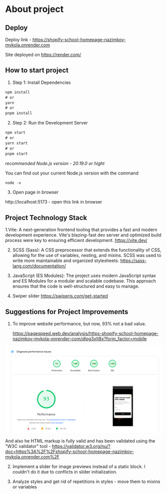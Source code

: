# About project

## Deploy

Deploy link - https://shopify-school-homepage-nazimkov-mykola.onrender.com

Site deployed on https://render.com/

## How to start project

1. Step 1: Install Dependencies

```javascript
npm install
# or
yarn
# or
pnpm install
```

2. Step 2: Run the Development Server

```javascript
npm start
# or
yarn start
# or
pnpm start
```

*recommended Node.js version - 20.19.0 or hight*

You can find out your current Node.js version with the command 

```javascript
node -v
```

3. Open page in browser

http://localhost:5173 - open this link in browser

## Project Technology Stack

1.Vite: A next-generation frontend tooling that provides a fast and modern development experience. Vite's blazing-fast dev server and optimized build process were key to ensuring efficient development.
https://vite.dev/

2. SCSS (Sass): A CSS preprocessor that extends the functionality of CSS, allowing for the use of variables, nesting, and mixins. SCSS was used to write more maintainable and organized stylesheets.
   https://sass-lang.com/documentation/

3. JavaScript (ES Modules): The project uses modern JavaScript syntax and ES Modules for a modular and scalable codebase. This approach ensures that the code is well-structured and easy to manage.

4. Swiper slider
   https://swiperjs.com/get-started

## Suggestions for Project Improvements

1. To improve website performance, but now, 93% not a bad value.

   https://pagespeed.web.dev/analysis/https-shopify-school-homepage-nazimkov-mykola-onrender-com/dlpg3xlt8x?form_factor=mobile

![Page Speed Google](Screenshot_2.png)

And also he HTML markup is fully valid and has been validated using the "W3C validator" tool - https://validator.w3.org/nu/?doc=https%3A%2F%2Fshopify-school-homepage-nazimkov-mykola.onrender.com%2F

2. Implement a slider for image previews instead of a static block. I couldn't do it due to conflicts in slider initialization.

3. Analyze styles and get rid of repetitions in styles - move them to mixins or variables